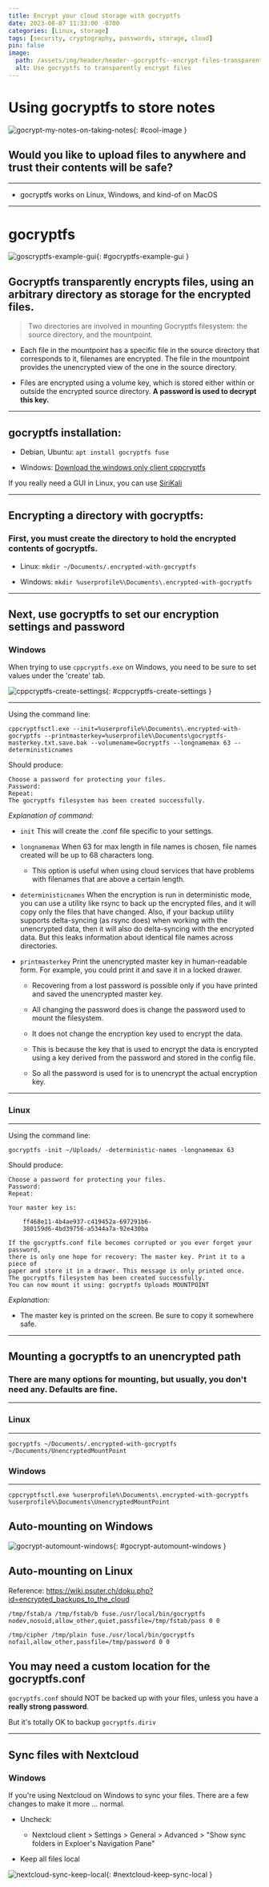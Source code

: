```yaml
---
title: Encrypt your cloud storage with gocryptfs
date: 2023-08-07 11:33:00 -0700
categories: [Linux, storage]
tags: [security, cryptography, passwords, storage, cloud]
pin: false
image:
  path: /assets/img/header/header--gocryptfs--encrypt-files-transparently-fuse.jpg
  alt: Use gocryptfs to transparently encrypt files
---
```

# Using gocryptfs to store notes

![gocrypt-my-notes-on-taking-notes](/assets/img/posts/gocrypt-my-notes-on-taking-notes.jpg){: #cool-image }


## Would you like to upload files to anywhere and trust their contents will be safe? 

* * * 

- gocryptfs works on Linux, Windows, and kind-of on MacOS

* * *


# gocryptfs

![goscryptfs-example-gui](https://github.com/rfjakob/gocryptfs/raw/master/Documentation/folders-side-by-side.gif){: #gocryptfs-example-gui }

## Gocryptfs transparently encrypts files, using an arbitrary directory as storage for the encrypted files.

> Two directories are involved in mounting Gocryptfs filesystem: the source directory, and the mountpoint. 

- Each file in the mountpoint has a specific file in the source directory that corresponds to it, filenames are encrypted. The file in the mountpoint provides the unencrypted view of the one in the source directory.  

- Files are encrypted using a volume key, which is stored either within or outside the encrypted source directory. **A password is used to decrypt this key.**


* * * 

## gocryptfs installation:

- Debian, Ubuntu: `apt install gocryptfs fuse`

- Windows: [Download the windows only client cppcryptfs](https://github.com/bailey27/cppcryptfs) 

If you really need a GUI in Linux, you can use [SiriKali](https://mhogomchungu.github.io/sirikali/)

* * *


## Encrypting a directory with gocryptfs:


### First, you must create the directory to hold the encrypted contents of gocryptfs.

- Linux: `mkdir ~/Documents/.encrypted-with-gocryptfs`

- Windows: `mkdir %userprofile%\Documents\.encrypted-with-gocryptfs`

* * * 

## Next, use gocryptfs to set our encryption settings and password

### Windows 

When trying to use `cppcryptfs.exe` on Windows, you need to be sure to set values under the 'create' tab.



![cppcryptfs-create-settings](/assets/img/posts/gocrypt-windows-cppcryptfs-create.png){: #cppcryptfs-create-settings }



* * *

Using the command line:

```
cppcryptfsctl.exe --init=%userprofile%\Documents\.encrypted-with-gocryptfs --printmasterkey=%userprofile%\Documents\gocryptfs-masterkey.txt.save.bak --volumename=Gocryptfs --longnamemax 63 --deterministicnames
```

Should produce:

```
Choose a password for protecting your files.
Password:
Repeat:
The gocryptfs filesystem has been created successfully.
```

*Explanation of command:*

- `init` This will create the .conf file specific to your settings. 

- `longnamemax` When 63 for max length in file names is chosen, file names created will be up to 68 characters long.

  * This option is useful when using cloud services that have problems with filenames that are above a certain length.

- `deterministicnames` When the encryption is run in deterministic mode, you can use a utility like rsync to back up the encrypted files, and it will copy only the files that have changed. Also, if your backup utility supports delta-syncing (as rsync does) when working with the unencrypted data, then it will also do delta-syncing with the encrypted data. But this leaks information about identical file names across directories.

- `printmasterkey` Print the unencrypted master key in human-readable form. For example, you could print it and save it in a locked drawer.

  * Recovering from a lost password is possible only if you have printed and saved the unencrypted master key.

  * All changing the password does is change the password used to mount the filesystem. 

  * It does not change the encryption key used to encrypt the data. 

  * This is because the key that is used to encrypt the data is encrypted using a key derived from the password and stored in the config file. 

  * So all the password is used for is to unencrypt the actual encryption key.


* * *

### Linux

* * * 

Using the command line:

```
gocryptfs -init ~/Uploads/ -deterministic-names -longnamemax 63
```

Should produce: 

```
Choose a password for protecting your files.
Password:
Repeat:

Your master key is:

    ff468e11-4b4ae937-c419452a-697291b6-
    380159d6-4bd39756-a5344a7a-92e430ba

If the gocryptfs.conf file becomes corrupted or you ever forget your password,
there is only one hope for recovery: The master key. Print it to a piece of
paper and store it in a drawer. This message is only printed once.
The gocryptfs filesystem has been created successfully.
You can now mount it using: gocryptfs Uploads MOUNTPOINT
```

*Explanation:*

- The master key is printed on the screen. Be sure to copy it somewhere safe. 




* * * 

## Mounting a gocryptfs to an unencrypted path

### There are many options for mounting, but usually, you don't need any. Defaults are fine.



* * * 

### Linux

* * *

```
gocryptfs ~/Documents/.encrypted-with-gocryptfs ~/Documents/UnencryptedMountPoint
```




### Windows 

* * *

```
cppcryptfsctl.exe %userprofile%\Documents\.encrypted-with-gocryptfs %userprofile%\Documents\UnencryptedMountPoint
```




## Auto-mounting on Windows

![gocrypt-automount-windows](/assets/img/posts/gocrypt-automount-windows.jpg){: #gocrypt-automount-windows }




## Auto-mounting on Linux

Reference: https://wiki.psuter.ch/doku.php?id=encrypted_backups_to_the_cloud

```
/tmp/fstab/a /tmp/fstab/b fuse./usr/local/bin/gocryptfs nodev,nosuid,allow_other,quiet,passfile=/tmp/fstab/pass 0 0

/tmp/cipher /tmp/plain fuse./usr/local/bin/gocryptfs nofail,allow_other,passfile=/tmp/password 0 0
```


## You may need a custom location for the gocryptfs.conf

`gocryptfs.conf` should NOT be backed up with your files, unless you have a **really strong password**.

But it's totally OK to backup `gocryptfs.diriv`


* * * 

## Sync files with Nextcloud

### Windows

If you're using Nextcloud on Windows to sync your files. There are a few changes to make it more ... normal.

- Uncheck: 
  * Nextcloud client > Settings > General > Advanced > "Show sync folders in Exploer's Navigation Pane"

- Keep all files local

![nextcloud-sync-keep-local](/assets/img/posts/nextcloud-sync-keep-local-always.png){: #nextcloud-keep-sync-local }


